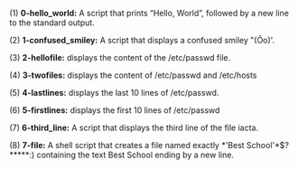 (1) **0-hello_world:** A script that prints “Hello, World”, followed by a new line to the standard output.

(2) **1-confused_smiley:** A script that displays a confused smiley "(Ôo)'.

(3) **2-hellofile:** displays the content of the /etc/passwd file.

(4) **3-twofiles:** displays the content of /etc/passwd and /etc/hosts

(5) **4-lastlines:** displays the last 10 lines of /etc/passwd.

(6) **5-firstlines:** displays the first 10 lines of /etc/passwd

(7) **6-third_line:** A script that displays the third line of the file iacta.

(8) **7-file:** A shell script that creates a file named exactly \*\'Best School\'\*$\?\*\*\*\*\*:) containing the text Best School ending by a new line.
